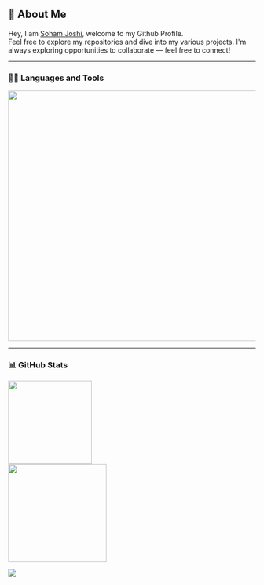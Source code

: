 ## 💫 About Me
Hey, I am <a href="https://sohamjoshi.in" target="_blank">Soham Joshi</a>, welcome to my Github Profile.  
Feel free to explore my repositories and dive into my various projects. I'm always exploring opportunities to collaborate — feel free to connect!

---

### 🧑‍💻 Languages and Tools  
<p align="left">
  <a href="https://skillicons.dev">
     <img src="https://skillicons.dev/icons?i=js,html,css,actix,arduino,docker,express,figma,git,go,nextjs,nodejs,postgres,postman,react,redis,rust,tailwind,ts,vite,spring,java,fastapi&perline=11" width="510"/>
  </a>
</p>

---

### 📊 GitHub Stats  
<div align="left">

<img src="https://github-readme-streak-stats.herokuapp.com/?user=SohamJoshi25&theme=dark&hide_border=false" height="170"/>

<br/>

<img src="https://github-readme-stats.vercel.app/api/top-langs/?username=SohamJoshi25&layout=compact&theme=dark&langs_count=10&hide=html,css,ShaderLab,Jupyter%20Notebook" height="200"/>

</div>

![](https://hit.yhype.me/github/profile?account_id=103235401)
